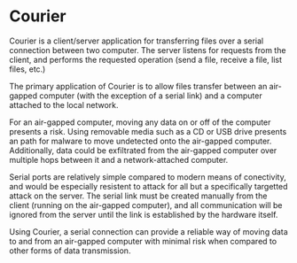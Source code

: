 # Courier
Courier is a client/server application for transferring files over a serial connection between two computer. The server listens for requests from the client, and performs the requested operation (send a file, receive a file, list files, etc.)

The primary application of Courier is to allow files transfer between an air-gapped computer (with the exception of a serial link) and a computer attached to the local network. 

For an air-gapped computer, moving any data on or off of the computer presents a risk. Using removable media such as a CD or USB drive presents an path for malware to move undetected onto the air-gapped computer. Additionally, data could be exfiltrated from the air-gapped computer over multiple hops between it and a network-attached computer.

Serial ports are relatively simple compared to modern means of conectivity, and would be especially resistent to attack for all but a specifically targetted attack on the server. The serial link must be created manually from the client (running on the air-gapped computer), and all communication will be ignored from the server until the link is established by the hardware itself.

Using Courier, a serial connection can provide a reliable way of moving data to and from an air-gapped computer with minimal risk when compared to other forms of data transmission.
